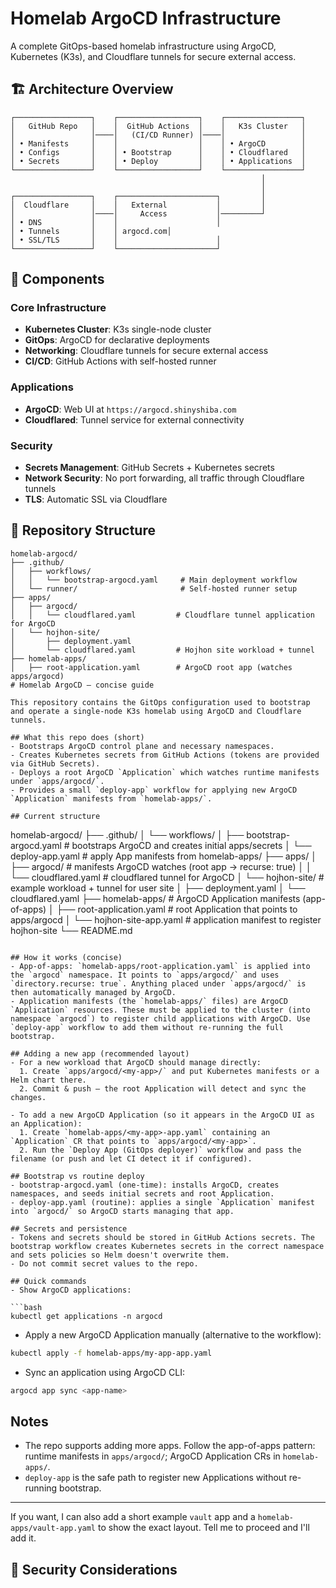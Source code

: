 # Homelab ArgoCD Infrastructure

A complete GitOps-based homelab infrastructure using ArgoCD, Kubernetes (K3s), and Cloudflare tunnels for secure external access.

## 🏗️ Architecture Overview

```
┌─────────────────┐    ┌──────────────────┐    ┌─────────────────┐
│   GitHub Repo   │    │  GitHub Actions  │    │   K3s Cluster   │
│                 │────│   (CI/CD Runner) │────│                 │
│ • Manifests     │    │                  │    │ • ArgoCD        │
│ • Configs       │    │ • Bootstrap      │    │ • Cloudflared   │
│ • Secrets       │    │ • Deploy         │    │ • Applications  │
└─────────────────┘    └──────────────────┘    └─────────────────┘
                                                        │
                                                        │
┌─────────────────┐    ┌──────────────────────┐         │
│  Cloudflare     │    │   External           │         │
│                 │────│     Access           │─────────┘
│ • DNS           │    │                      │
│ • Tunnels       │    │ argocd.com│
│ • SSL/TLS       │    │                      │
└─────────────────┘    └──────────────────────┘
```

## 🚀 Components

### Core Infrastructure
- **Kubernetes Cluster**: K3s single-node cluster
- **GitOps**: ArgoCD for declarative deployments
- **Networking**: Cloudflare tunnels for secure external access
- **CI/CD**: GitHub Actions with self-hosted runner

### Applications
- **ArgoCD**: Web UI at `https://argocd.shinyshiba.com`
- **Cloudflared**: Tunnel service for external connectivity

### Security
- **Secrets Management**: GitHub Secrets + Kubernetes secrets
- **Network Security**: No port forwarding, all traffic through Cloudflare tunnels
- **TLS**: Automatic SSL via Cloudflare

## 📁 Repository Structure

```
homelab-argocd/
├── .github/
│   ├── workflows/
│   │   └── bootstrap-argocd.yaml     # Main deployment workflow
│   └── runner/                       # Self-hosted runner setup
├── apps/
│   ├── argocd/
│   │   └── cloudflared.yaml         # Cloudflare tunnel application for ArgoCD
│   └── hojhon-site/
│       ├── deployment.yaml
│       └── cloudflared.yaml         # Hojhon site workload + tunnel
├── homelab-apps/
│   ├── root-application.yaml        # ArgoCD root app (watches apps/argocd)
# Homelab ArgoCD — concise guide

This repository contains the GitOps configuration used to bootstrap and operate a single-node K3s homelab using ArgoCD and Cloudflare tunnels.

## What this repo does (short)
- Bootstraps ArgoCD control plane and necessary namespaces.
- Creates Kubernetes secrets from GitHub Actions (tokens are provided via GitHub Secrets).
- Deploys a root ArgoCD `Application` which watches runtime manifests under `apps/argocd/`.
- Provides a small `deploy-app` workflow for applying new ArgoCD `Application` manifests from `homelab-apps/`.

## Current structure
```
homelab-argocd/
├── .github/
│   └── workflows/
│       ├── bootstrap-argocd.yaml   # bootstraps ArgoCD and creates initial apps/secrets
│       └── deploy-app.yaml         # apply App manifests from homelab-apps/
├── apps/
│   ├── argocd/                     # manifests ArgoCD watches (root app -> recurse: true)
│   │   └── cloudflared.yaml        # cloudflared tunnel for ArgoCD
│   └── hojhon-site/                # example workload + tunnel for user site
│       ├── deployment.yaml
│       └── cloudflared.yaml
├── homelab-apps/                   # ArgoCD Application manifests (app-of-apps)
│   ├── root-application.yaml       # root Application that points to apps/argocd
│   └── hojhon-site-app.yaml        # application manifest to register hojhon-site
└── README.md
```

## How it works (concise)
- App-of-apps: `homelab-apps/root-application.yaml` is applied into the `argocd` namespace. It points to `apps/argocd/` and uses `directory.recurse: true`. Anything placed under `apps/argocd/` is then automatically managed by ArgoCD.
- Application manifests (the `homelab-apps/` files) are ArgoCD `Application` resources. These must be applied to the cluster (into namespace `argocd`) to register child applications with ArgoCD. Use `deploy-app` workflow to add them without re-running the full bootstrap.

## Adding a new app (recommended layout)
- For a new workload that ArgoCD should manage directly:
  1. Create `apps/argocd/<my-app>/` and put Kubernetes manifests or a Helm chart there.
  2. Commit & push — the root Application will detect and sync the changes.

- To add a new ArgoCD Application (so it appears in the ArgoCD UI as an Application):
  1. Create `homelab-apps/<my-app>-app.yaml` containing an `Application` CR that points to `apps/argocd/<my-app>`.
  2. Run the `Deploy App (GitOps deployer)` workflow and pass the filename (or push and let CI detect it if configured).

## Bootstrap vs routine deploy
- bootstrap-argocd.yaml (one-time): installs ArgoCD, creates namespaces, and seeds initial secrets and root Application.
- deploy-app.yaml (routine): applies a single `Application` manifest into `argocd/` so ArgoCD starts managing that app.

## Secrets and persistence
- Tokens and secrets should be stored in GitHub Actions secrets. The bootstrap workflow creates Kubernetes secrets in the correct namespace and sets policies so Helm doesn't overwrite them.
- Do not commit secret values to the repo.

## Quick commands
- Show ArgoCD applications:

```bash
kubectl get applications -n argocd
```

- Apply a new ArgoCD Application manually (alternative to the workflow):

```bash
kubectl apply -f homelab-apps/my-app-app.yaml
```

- Sync an application using ArgoCD CLI:

```bash
argocd app sync <app-name>
```

## Notes
- The repo supports adding more apps. Follow the app-of-apps pattern: runtime manifests in `apps/argocd/`; ArgoCD Application CRs in `homelab-apps/`.
- `deploy-app` is the safe path to register new Applications without re-running bootstrap.

---

If you want, I can also add a short example `vault` app and a `homelab-apps/vault-app.yaml` to show the exact layout. Tell me to proceed and I'll add it.
## 🔐 Security Considerations


